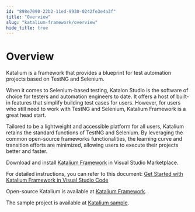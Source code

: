 ```yaml
---
id: "898e7090-22b2-11ed-9930-0242fe3e4a3f"
title: "Overview"
slug: "katalium-framework/overview"
hide_title: true
---
```


# <a id="id_1" class="anchor_top_offset"/><a id="ariaid-title1" class="anchor_top_offset"/>Overview

<p xmlns="http://www.w3.org/1999/xhtml" className="p">Katalium is a framework that provides a blueprint for test   automation projects based on TestNG and Selenium.</p> 
<p xmlns="http://www.w3.org/1999/xhtml" className="p">When it comes to Selenium-based testing, Katalon Studio is the   software of choice for testers and automation engineers to date. It   offers a host of built-in features that simplify building test   cases for users. However, for users who still need to work with   TestNG and Selenium, Katalium Framework is a great head start.</p> 
<p xmlns="http://www.w3.org/1999/xhtml" className="p">Tailored to be a lightweight and accessible platform for all   users, Katalium retains the standard functions of TestNG and   Selenium. By leveraging the common open-source frameworks   functionalities, the learning curve and transition efforts are   minimized, allowing users to execute their projects better and   faster.</p> 
<p xmlns="http://www.w3.org/1999/xhtml" className="p">Download and install <a className="xref j-external-link" href="https://marketplace.visualstudio.com/items?itemName=katalon-llc.katalium" target="_blank">Katalium     Framework</a> in Visual Studio Marketplace.</p> 
<p xmlns="http://www.w3.org/1999/xhtml" className="p">For detailed instructions, you can refer to this document: <a className="xref" href="/docs/legacy/katalium-framework/get-started/in-visual-studio-code">Get Started with Katalium Framework in Visual Studio Code</a></p> 
<p xmlns="http://www.w3.org/1999/xhtml" className="p">Open-source Katalium is available at   <a className="xref j-external-link" href="https://github.com/katalon-studio/katalium" target="_blank">Katalium Framework</a>.</p> 
<p xmlns="http://www.w3.org/1999/xhtml" className="p">The sample project is available at   <a className="xref j-external-link" href="https://github.com/katalon-studio/katalium-sample" target="_blank">Katalium sample</a>.</p> 
